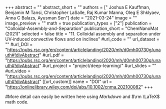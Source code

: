 +++
abstract = ""
abstract_short = ""
authors = [" Joshua E Kauffman, Benjamin M Tansi, Christopher LaSalle, Raj Kumar Manna, Oleg E Shklyaev, Anna C Balazs, Ayusman Sen"]
date = "2021-03-24"
image = ""
image_preview = ""
math = true
publication_types = ["2"]
publication = "Colloidal-Assembly-and-Separation"
publication_short = "ChemNanoMat (2021)"
selected = false
title = "11. Colloidal assembly and separation under UV‐induced convective flows and on inclines"
#url_code = ""
url_dataset = ""
#url_DOI = "https://pubs.rsc.org/en/content/articlelanding/2020/mh/d0mh00730g/unauth#!divAbstract"
#url_pdf = "https://pubs.rsc.org/en/content/articlelanding/2020/mh/d0mh00730g/unauth#!divAbstract"
#url_project = "project/deep-learning/"
#url_slides = ""
#url_video = "https://pubs.rsc.org/en/content/articlelanding/2020/mh/d0mh00730g/unauth#!divAbstract"
[[url_custom]]
    name = "DOI"
    url = "https://onlinelibrary.wiley.com/doi/abs/10.1002/cnma.202100082"
+++

#More detail can easily be written here using *Markdown* and $\rm \LaTeX$ math code.
